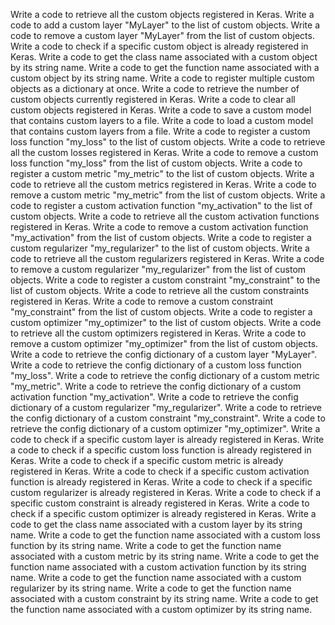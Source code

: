 Write a code to retrieve all the custom objects registered in Keras.
Write a code to add a custom layer "MyLayer" to the list of custom objects.
Write a code to remove a custom layer "MyLayer" from the list of custom objects.
Write a code to check if a specific custom object is already registered in Keras.
Write a code to get the class name associated with a custom object by its string name.
Write a code to get the function name associated with a custom object by its string name.
Write a code to register multiple custom objects as a dictionary at once.
Write a code to retrieve the number of custom objects currently registered in Keras.
Write a code to clear all custom objects registered in Keras.
Write a code to save a custom model that contains custom layers to a file.
Write a code to load a custom model that contains custom layers from a file.
Write a code to register a custom loss function "my_loss" to the list of custom objects.
Write a code to retrieve all the custom losses registered in Keras.
Write a code to remove a custom loss function "my_loss" from the list of custom objects.
Write a code to register a custom metric "my_metric" to the list of custom objects.
Write a code to retrieve all the custom metrics registered in Keras.
Write a code to remove a custom metric "my_metric" from the list of custom objects.
Write a code to register a custom activation function "my_activation" to the list of custom objects.
Write a code to retrieve all the custom activation functions registered in Keras.
Write a code to remove a custom activation function "my_activation" from the list of custom objects.
Write a code to register a custom regularizer "my_regularizer" to the list of custom objects.
Write a code to retrieve all the custom regularizers registered in Keras.
Write a code to remove a custom regularizer "my_regularizer" from the list of custom objects.
Write a code to register a custom constraint "my_constraint" to the list of custom objects.
Write a code to retrieve all the custom constraints registered in Keras.
Write a code to remove a custom constraint "my_constraint" from the list of custom objects.
Write a code to register a custom optimizer "my_optimizer" to the list of custom objects.
Write a code to retrieve all the custom optimizers registered in Keras.
Write a code to remove a custom optimizer "my_optimizer" from the list of custom objects.
Write a code to retrieve the config dictionary of a custom layer "MyLayer".
Write a code to retrieve the config dictionary of a custom loss function "my_loss".
Write a code to retrieve the config dictionary of a custom metric "my_metric".
Write a code to retrieve the config dictionary of a custom activation function "my_activation".
Write a code to retrieve the config dictionary of a custom regularizer "my_regularizer".
Write a code to retrieve the config dictionary of a custom constraint "my_constraint".
Write a code to retrieve the config dictionary of a custom optimizer "my_optimizer".
Write a code to check if a specific custom layer is already registered in Keras.
Write a code to check if a specific custom loss function is already registered in Keras.
Write a code to check if a specific custom metric is already registered in Keras.
Write a code to check if a specific custom activation function is already registered in Keras.
Write a code to check if a specific custom regularizer is already registered in Keras.
Write a code to check if a specific custom constraint is already registered in Keras.
Write a code to check if a specific custom optimizer is already registered in Keras.
Write a code to get the class name associated with a custom layer by its string name.
Write a code to get the function name associated with a custom loss function by its string name.
Write a code to get the function name associated with a custom metric by its string name.
Write a code to get the function name associated with a custom activation function by its string name.
Write a code to get the function name associated with a custom regularizer by its string name.
Write a code to get the function name associated with a custom constraint by its string name.
Write a code to get the function name associated with a custom optimizer by its string name.